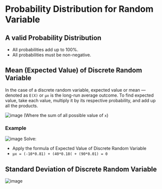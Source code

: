 # Probability Distribution for Random Variable

## A valid Probability Distribution
- All probabilities add up to 100%.
- All probabilities must be non-negative.


## Mean (Expected Value) of Discrete Random Variable
In the case of a discrete random variable, expected value or mean — denoted as `E(X)` or `μx` is the long-run average outcome. To find expected value, take each value, multiply it by its respective probability, and add up all the products.

![image](https://user-images.githubusercontent.com/14041622/44396742-7ef97d00-a570-11e8-9b82-a094411c420e.png)
(Where the sum of all possible value of `x`)

### Example
![image](https://user-images.githubusercontent.com/14041622/44396822-b2d4a280-a570-11e8-8190-611c76731ae5.png)
Solve:
- Apply the formula of Expected Value of Discrete Random Variable
- `μx = (-10*0.81) + (40*0.18( + (90*0.01) = 0`


## Standard Deviation of Discrete Random Variable

![image](https://user-images.githubusercontent.com/14041622/44141858-f44c7d74-a0b0-11e8-8ad4-7b7e179ab809.png)

